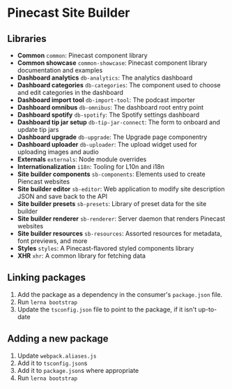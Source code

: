 # Pinecast Site Builder

## Libraries

- **Common** `common`: Pinecast component library
- **Common showcase** `common-showcase`: Pinecast component library documentation and examples
- **Dashboard analytics** `db-analytics`: The analytics dashboard
- **Dashboard categories** `db-categories`: The component used to choose and edit categories in the dashboard
- **Dashboard import tool** `db-import-tool`: The podcast importer
- **Dashboard omnibus** `db-omnibus`: The dashboard root entry point
- **Dashboard spotify** `db-spotify`: The Spotify settings dashboard
- **Dashboard tip jar setup** `db-tip-jar-connect`: The form to onboard and update tip jars
- **Dashboard upgrade** `db-upgrade`: The Upgrade page componentry
- **Dashboard uploader** `db-uploader`: The upload widget used for uploading images and audio
- **Externals** `externals`: Node module overrides
- **Internationalization** `i18n`: Tooling for L10n and i18n
- **Site builder components** `sb-components`: Elements used to create Piencast websites
- **Site builder editor** `sb-editor`: Web application to modify site description JSON and save back to the API
- **Site builder presets** `sb-presets`: Library of preset data for the site builder
- **Site builder renderer** `sb-renderer`: Server daemon that renders Pinecast websites
- **Site builder resources** `sb-resources`: Assorted resources for metadata, font previews, and more
- **Styles** `styles`: A Pinecast-flavored styled components library
- **XHR** `xhr`: A common library for fetching data

## Linking packages

1. Add the package as a dependency in the consumer's `package.json` file.
2. Run `lerna bootstrap`
3. Update the `tsconfig.json` file to point to the package, if it isn't up-to-date

## Adding a new package

1. Update `webpack.aliases.js`
2. Add it to `tsconfig.json`s
3. Add it to `package.json`s where appropriate
4. Run `lerna bootstrap`
